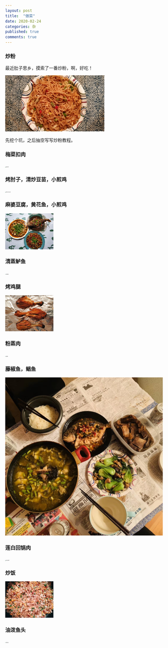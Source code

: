 ```yaml
---
layout: post
title:  "做菜"
date: 2020-02-24
categories: 杂
published: true
comments: true
---
```


### 炒粉

最近肚子思乡，摸索了一番炒粉，啊，好吃！

<img src="/pictures/炒粉.jpg" alt="炒粉" style="zoom:31%;"/>

先挖个坑，之后抽空写写炒粉教程。

### 梅菜扣肉

<img src="/pictures/梅菜扣肉.jpg" alt="梅菜扣肉" style="zoom:15%;"/>

### 烤肘子，清炒豆苗，小煎鸡

<img src="/pictures/烤肘子和小煎鸡.jpg" alt="烤肘子和小煎鸡" style="zoom:15%;" /> 

### 麻婆豆腐，黄花鱼，小煎鸡

<img src="/pictures/麻婆豆腐-黄花鱼-小煎鸡.jpg" alt="麻婆豆腐-黄花鱼-小煎鸡" style="zoom:15%;"/>

### 清蒸鲈鱼

<img src="/pictures/清蒸鲈鱼.jpg" alt="清蒸鲈鱼" style="zoom:15%;" />

### 烤鸡腿

<img src="/pictures/烤鸡腿.jpg" alt="烤鸡腿" style="zoom:15%;" />

### 粉蒸肉

<img src="/pictures/粉蒸肉.jpg" alt="粉蒸肉" style="zoom:15%;" />

### 藤椒鱼，鲳鱼

<img src="/pictures/藤椒鱼和鲳鱼.jpg" alt="藤椒鱼和鲳鱼" style="zoom:55%;" /> 

### 莲白回锅肉

<img src="/pictures/莲白回锅肉.jpg" alt="莲白回锅肉" style="zoom:15%;" /> 

### 炒饭

<img src="/pictures/炒饭.jpg" alt="炒饭" style="zoom:15%;" />

### 油泼鱼头

<img src="/pictures/油泼鱼头.jpg" alt="油泼鱼头" style="zoom:15%;" />